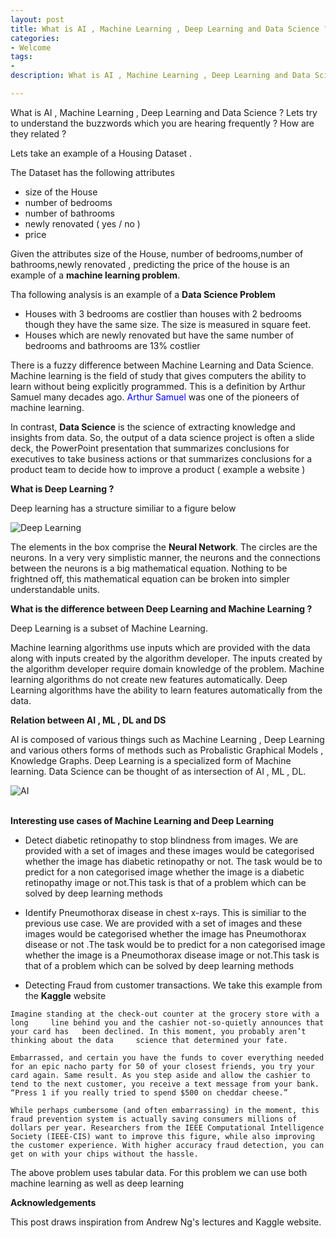 ```yaml
---
layout: post
title: What is AI , Machine Learning , Deep Learning and Data Science ?
categories: 
- Welcome
tags:
- 
description: What is AI , Machine Learning , Deep Learning and Data Science ? Lets try to understand the buzzwords which you are hearing frequently ? How are they related ?     

---         
```


What is AI , Machine Learning , Deep Learning and Data Science ? Lets try to understand the buzzwords which you are hearing frequently ? How are they related ?         

Lets take an example of a Housing Dataset .

The Dataset has the following attributes
* size of the  House                   
* number of bedrooms               
* number of bathrooms              
* newly renovated ( yes / no )            
* price                   

Given the attributes size of the  House, number of bedrooms,number of bathrooms,newly renovated , predicting the price of the house is an example of a **machine learning problem**.    

Tha following analysis is an example of a **Data Science Problem**          
* Houses with 3 bedrooms are costlier than houses with 2 bedrooms though they have the same size. The size is measured in square feet.         
* Houses which are newly renovated but have the same number of bedrooms and bathrooms are 13% costlier             

There is a fuzzy difference between Machine Learning and Data Science. Machine learning is the field of study that gives computers the ability to learn without being explicitly programmed. This is a definition by Arthur Samuel many decades ago. 
<span style="color:blue">
Arthur Samuel 
</span>
was one of the pioneers of machine learning.          

In contrast, **Data Science** is the science of extracting knowledge and insights from data. So, the output of a data science project is often a slide deck, the PowerPoint presentation that summarizes conclusions for executives to take business actions or that summarizes conclusions for a product team to decide
how to improve a product ( example a website )              

**What is Deep Learning ?**                

Deep learning has a structure similiar to a figure below             
<div>
<img src="../../assets/images/DL.jpg" alt="Deep Learning" >
</div>

The elements in the box comprise the **Neural Network**. The circles are the neurons. In a very very simplistic manner, the neurons and the connections between the neurons is a big mathematical equation. Nothing to be frightned off, this mathematical equation can be broken into simpler understandable units.               

**What is the difference between Deep Learning and Machine Learning ?**       

Deep Learning is a subset of Machine Learning.        

Machine learning algorithms use inputs which are provided with the data along with inputs created by the algorithm developer. The inputs created by the algorithm developer require domain knowledge of the problem. Machine learning algorithms do not create new features automatically. Deep Learning algorithms have the ability to learn features automatically from the data.              

**Relation between AI , ML , DL and DS**           

AI is composed of various things such as Machine Learning , Deep Learning and various others forms of methods such as Probalistic Graphical Models , Knowledge Graphs. Deep Learning is a specialized form of Machine learning. Data Science can be thought of as intersection of AI , ML , DL.         

<div>
<img src="../../assets/images/AI.jpg" alt="AI" >
</div>

<br/>

**Interesting use cases of Machine Learning and Deep Learning**         

* Detect diabetic retinopathy to stop blindness from images. We are provided with a set of images and these images would be categorised whether the image has diabetic retinopathy  or not. The task would be to predict for a non categorised image whether the image is a diabetic retinopathy image or not.This task is that of a problem which can be solved by deep learning methods               

* Identify Pneumothorax disease in chest x-rays. This is similiar to the previous use case. We are provided with a set of images and these images would be categorised whether the image has Pneumothorax disease  or not .The task would be to predict for a non categorised image whether the image is a Pneumothorax disease image or not.This task is that of a problem which can be solved by deep learning methods        

* Detecting Fraud from customer transactions. We take this example from the **Kaggle** website               

`Imagine standing at the check-out counter at the grocery store with a long     line behind you and the cashier not-so-quietly announces that your card has   been declined. In this moment, you probably aren’t thinking about the data     science that determined your fate.`

`Embarrassed, and certain you have the funds to cover everything needed for an epic nacho party for 50 of your closest friends, you try your card again. Same result. As you step aside and allow the cashier to tend to the next customer, you receive a text message from your bank. “Press 1 if you really tried to spend $500 on cheddar cheese.”`

`While perhaps cumbersome (and often embarrassing) in the moment, this fraud prevention system is actually saving consumers millions of dollars per year. Researchers from the IEEE Computational Intelligence Society (IEEE-CIS) want to improve this figure, while also improving the customer experience. With higher accuracy fraud detection, you can get on with your chips without the hassle.`           

The above problem uses tabular data. For this problem we can use both machine learning as well as deep learning                   

**Acknowledgements**           

This post draws inspiration from Andrew Ng's lectures and Kaggle website.          









